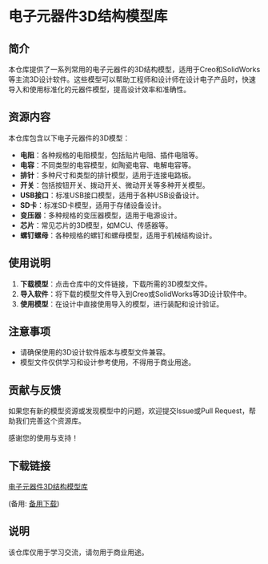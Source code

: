 # 电子元器件3D结构模型库

## 简介

本仓库提供了一系列常用的电子元器件的3D结构模型，适用于Creo和SolidWorks等主流3D设计软件。这些模型可以帮助工程师和设计师在设计电子产品时，快速导入和使用标准化的元器件模型，提高设计效率和准确性。

## 资源内容

本仓库包含以下电子元器件的3D模型：

- **电阻**：各种规格的电阻模型，包括贴片电阻、插件电阻等。
- **电容**：不同类型的电容模型，如陶瓷电容、电解电容等。
- **排针**：多种尺寸和类型的排针模型，适用于连接电路板。
- **开关**：包括按钮开关、拨动开关、微动开关等多种开关模型。
- **USB接口**：标准USB接口模型，适用于各种USB设备设计。
- **SD卡**：标准SD卡模型，适用于存储设备设计。
- **变压器**：多种规格的变压器模型，适用于电源设计。
- **芯片**：常见芯片的3D模型，如MCU、传感器等。
- **螺钉螺母**：各种规格的螺钉和螺母模型，适用于机械结构设计。

## 使用说明

1. **下载模型**：点击仓库中的文件链接，下载所需的3D模型文件。
2. **导入软件**：将下载的模型文件导入到Creo或SolidWorks等3D设计软件中。
3. **使用模型**：在设计中直接使用导入的模型，进行装配和设计验证。

## 注意事项

- 请确保使用的3D设计软件版本与模型文件兼容。
- 模型文件仅供学习和设计参考使用，不得用于商业用途。

## 贡献与反馈

如果您有新的模型资源或发现模型中的问题，欢迎提交Issue或Pull Request，帮助我们完善这个资源库。

感谢您的使用与支持！

## 下载链接
[电子元器件3D结构模型库](https://pan.quark.cn/s/88a0afe3523b) 

(备用: [备用下载](https://pan.baidu.com/s/1GwrHYfSK5JUXrwywVL4sCw?pwd=1234))

## 说明

该仓库仅用于学习交流，请勿用于商业用途。
